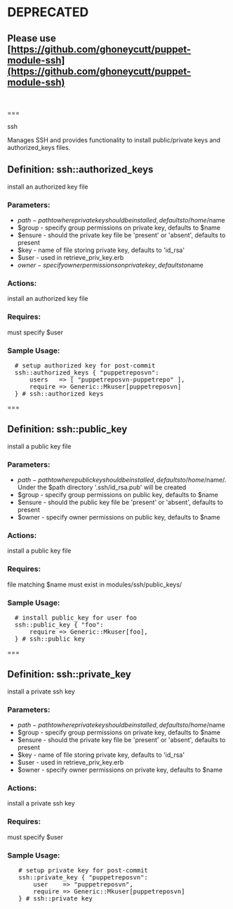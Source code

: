 # **DEPRECATED** #

## Please use [https://github.com/ghoneycutt/puppet-module-ssh](https://github.com/ghoneycutt/puppet-module-ssh)

<br/>

===

ssh

Manages SSH and provides functionality to install public/private keys and authorized_keys files.

## Definition: ssh::authorized_keys ##

install an authorized key file

### Parameters:
* $path   - path to where private key should be installed, defaults to /home/$name
* $group  - specify group permissions on private key, defaults to $name
* $ensure - should the private key file be 'present' or 'absent', defaults to present
* $key    - name of file storing private key, defaults to 'id_rsa'
* $user   - used in retrieve_priv_key.erb
* $owner  - specify owner permissions on private key, defaults to$name

### Actions:
  install an authorized key file

### Requires:
  must specify $user

### Sample Usage:
<pre>
  # setup authorized key for post-commit
  ssh::authorized_keys { "puppetreposvn":
      users   => [ "puppetreposvn-puppetrepo" ],
      require => Generic::Mkuser[puppetreposvn]
  } # ssh::authorized_keys
</pre>

===

## Definition: ssh::public_key

install a public key file

### Parameters:
* $path   - path to where public key should be installed, defaults to /home/$name/.
            Under the $path directory '.ssh/id_rsa.pub' will be created
* $group  - specify group permissions on public key, defaults to $name
* $ensure - should the public key file be 'present' or 'absent', defaults to present
* $owner  - specify owner permissions on public key, defaults to $name

### Actions:
  install a public key file

### Requires:
  file matching $name must exist in modules/ssh/public_keys/

### Sample Usage:
<pre>
  # install public_key for user foo
  ssh::public_key { "foo":
      require => Generic::Mkuser[foo],
  } # ssh::public_key
</pre>

===

## Definition: ssh::private_key

install a private ssh key

### Parameters:
* $path   - path to where private key should be installed, defaults to /home/$name
* $group  - specify group permissions on private key, defaults to $name
* $ensure - should the private key file be 'present' or 'absent', defaults to present
* $key    - name of file storing private key, defaults to 'id_rsa'
* $user   - used in retrieve_priv_key.erb
* $owner  - specify owner permissions on private key, defaults to $name

### Actions:
  install a private ssh key

### Requires:
  must specify $user

### Sample Usage:
<pre>
   # setup private key for post-commit
   ssh::private_key { "puppetreposvn":
       user    => "puppetreposvn",
       require => Generic::Mkuser[puppetreposvn]
   } # ssh::private_key
</pre>